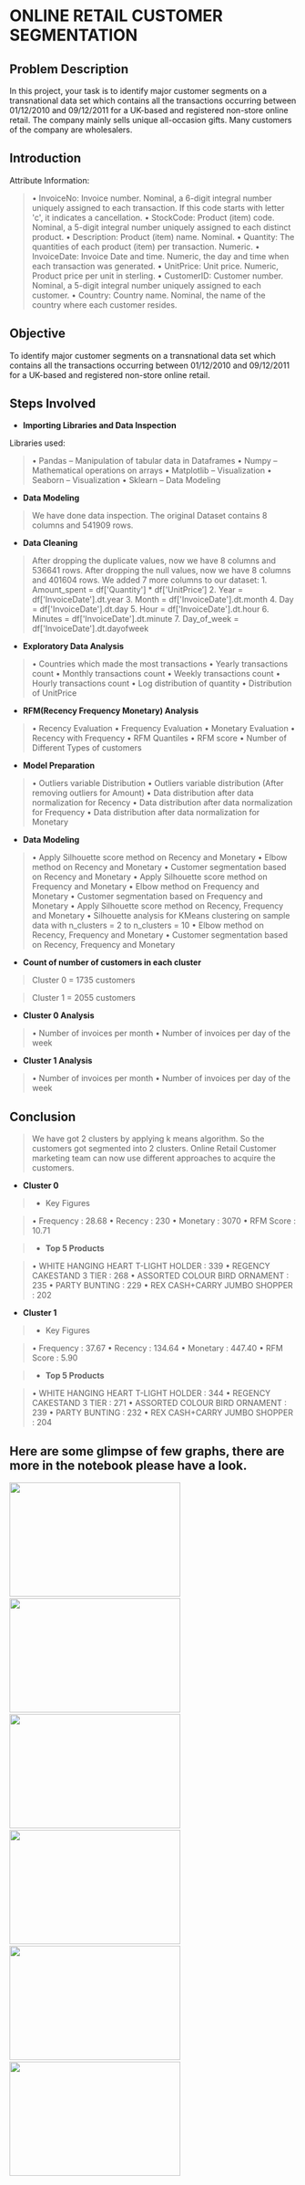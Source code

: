 # ONLINE RETAIL CUSTOMER SEGMENTATION

## Problem Description
In this project, your task is to identify major customer segments on a transnational data set which contains all the transactions occurring between 01/12/2010 and 09/12/2011 for a UK-based and registered non-store online retail. The company mainly sells unique all-occasion gifts. Many customers of the company are wholesalers. 

## Introduction
Attribute Information: 
> • InvoiceNo: Invoice number. Nominal, a 6-digit integral number uniquely assigned to each transaction. If this code starts with letter 'c', it indicates a cancellation. • StockCode: Product (item) code. Nominal, a 5-digit integral number uniquely assigned to each distinct product. • Description: Product (item) name. Nominal. • Quantity: The quantities of each product (item) per transaction. Numeric. • InvoiceDate: Invoice Date and time. Numeric, the day and time when each transaction was generated. • UnitPrice: Unit price. Numeric, Product price per unit in sterling. • CustomerID: Customer number. Nominal, a 5-digit integral number uniquely assigned to each customer. • Country: Country name. Nominal, the name of the country where each customer resides.

## Objective
To identify major customer segments on a transnational data set which contains all the transactions occurring between 01/12/2010 and 09/12/2011 for a UK-based and registered non-store online retail.

## Steps Involved
* **Importing Libraries and Data Inspection** 

Libraries used: 
> • Pandas – Manipulation of tabular data in Dataframes • Numpy – Mathematical operations on arrays • Matplotlib – Visualization • Seaborn – Visualization • Sklearn – Data Modeling

* **Data Modeling** 
> We have done data inspection. The original Dataset contains 8 columns and 541909 rows.

* **Data Cleaning**

> After dropping the duplicate values, now we have 8 columns and 536641 rows. After dropping the null values, now we have 8 columns and 401604 rows. We added 7 more columns to our dataset: 1. Amount_spent = df['Quantity'] * df['UnitPrice’] 2. Year = df['InvoiceDate'].dt.year 3. Month = df['InvoiceDate'].dt.month 4. Day = df['InvoiceDate'].dt.day 5. Hour = df['InvoiceDate'].dt.hour 6. Minutes = df['InvoiceDate'].dt.minute 7. Day_of_week = df['InvoiceDate'].dt.dayofweek

* **Exploratory Data Analysis**

> • Countries which made the most transactions • Yearly transactions count • Monthly transactions count • Weekly transactions count • Hourly transactions count • Log distribution of quantity • Distribution of UnitPrice

* **RFM(Recency Frequency Monetary) Analysis** 
> • Recency Evaluation • Frequency Evaluation • Monetary Evaluation • Recency with Frequency • RFM Quantiles • RFM score • Number of Different Types of customers

* **Model Preparation**

> • Outliers variable Distribution • Outliers variable distribution (After removing outliers for Amount) • Data distribution after data normalization for Recency • Data distribution after data normalization for Frequency • Data distribution after data normalization for Monetary

* **Data Modeling**

> • Apply Silhouette score method on Recency and Monetary • Elbow method on Recency and Monetary • Customer segmentation based on Recency and Monetary • Apply Silhouette score method on Frequency and Monetary • Elbow method on Frequency and Monetary • Customer segmentation based on Frequency and Monetary • Apply Silhouette score method on Recency, Frequency and Monetary • Silhouette analysis for KMeans clustering on sample data with n_clusters = 2 to n_clusters = 10 • Elbow method on Recency, Frequency and Monetary • Customer segmentation based on Recency, Frequency and Monetary

* **Count of number of customers in each cluster** 
> Cluster 0 = 1735 customers 

> Cluster 1 = 2055 customers

* **Cluster 0 Analysis** 
> • Number of invoices per month • Number of invoices per day of the week

* **Cluster 1 Analysis** 
> • Number of invoices per month • Number of invoices per day of the week

## Conclusion
> We have got 2 clusters by applying k means algorithm. So the customers got segmented into 2 clusters. Online Retail Customer marketing team can now use different approaches to acquire the customers.
* **Cluster 0** 
> * Key Figures 

> • Frequency : 28.68 • Recency : 230 • Monetary : 3070 • RFM Score : 10.71 

> * **Top 5 Products**

> • WHITE HANGING HEART T-LIGHT HOLDER : 339 • REGENCY CAKESTAND 3 TIER : 268 • ASSORTED COLOUR BIRD ORNAMENT : 235 • PARTY BUNTING : 229 • REX CASH+CARRY JUMBO SHOPPER : 202 

* **Cluster 1** 
> * Key Figures 

> • Frequency : 37.67 • Recency : 134.64 • Monetary : 447.40 • RFM Score : 5.90 

> * **Top 5 Products** 

> • WHITE HANGING HEART T-LIGHT HOLDER : 344 • REGENCY CAKESTAND 3 TIER : 271 • ASSORTED COLOUR BIRD ORNAMENT : 239 • PARTY BUNTING : 232 • REX CASH+CARRY JUMBO SHOPPER : 204

## Here are some glimpse of few graphs, there are more in the notebook please have a look.
<p align="left">
  <img width="300" height="200" src="https://user-images.githubusercontent.com/99494127/209207209-1f7992d3-66e4-4253-a436-d4eac71a0f82.png">
  &nbsp &nbsp 
  <img width="300" height="200" src="https://user-images.githubusercontent.com/99494127/209207481-1d7642c7-0a69-4ab6-8dcf-b454d8e052fe.png">
  &nbsp &nbsp
  <img width="300" height="200" src="https://user-images.githubusercontent.com/99494127/209207692-224d2615-7d7a-4f62-bdf1-791f4a8d2809.png">
  &nbsp &nbsp
  <img width="300" height="200" src="https://user-images.githubusercontent.com/99494127/209207890-b9ed44f1-9f61-4a7f-b45a-29b59e4c151d.png">
  &nbsp &nbsp 
  <img width="300" height="200" src="https://user-images.githubusercontent.com/99494127/209208074-d6a50048-82bf-44da-8fb7-aec4de6d6323.png">
  &nbsp &nbsp 
  <img width="300" height="200" src="https://user-images.githubusercontent.com/99494127/209208165-9e8389a5-3c2c-4a69-b3d3-0b6580fce8d5.png">
</p>
